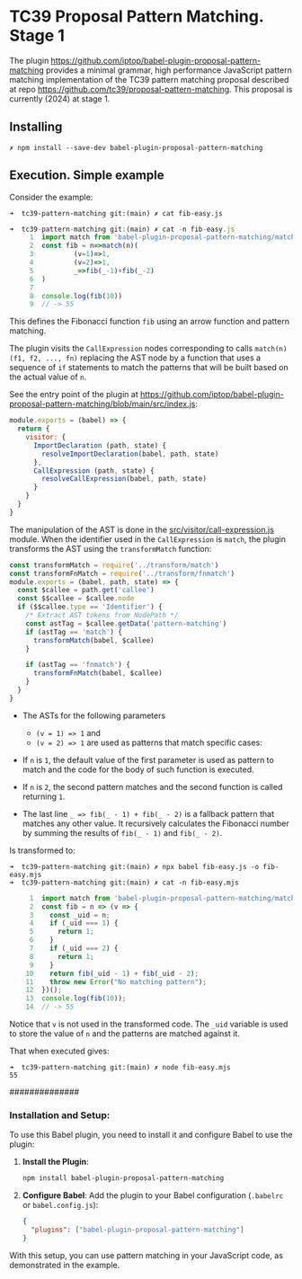 # TC39 Proposal Pattern Matching. Stage 1

The plugin https://github.com/iptop/babel-plugin-proposal-pattern-matching provides a minimal grammar, high performance JavaScript pattern matching implementation of the TC39 pattern matching proposal described at repo https://github.com/tc39/proposal-pattern-matching. This proposal is currently (2024) at stage 1.

## Installing

```
✗ npm install --save-dev babel-plugin-proposal-pattern-matching
```

## Execution. Simple example

Consider the example:

`➜  tc39-pattern-matching git:(main) ✗ cat fib-easy.js`
```js 
➜  tc39-pattern-matching git:(main) ✗ cat -n fib-easy.js 
     1  import match from 'babel-plugin-proposal-pattern-matching/match.js'
     2  const fib = n=>match(n)(
     3          (v=1)=>1,
     4          (v=2)=>1,
     5          _=>fib(_-1)+fib(_-2)
     6  )
     7
     8  console.log(fib(10))
     9  // -> 55
```

This defines the Fibonacci function `fib` using an arrow function and pattern matching. 

The plugin visits the `CallExpression` nodes corresponding to calls `match(n)(f1, f2, ..., fn)` 
replacing the AST node 
by a function that uses a sequence of `if` statements to match the patterns that will be built 
based on the actual value of `n`. 

See 
the entry point of the plugin at https://github.com/iptop/babel-plugin-proposal-pattern-matching/blob/main/src/index.js:

```js
module.exports = (babel) => {
  return {
    visitor: {
      ImportDeclaration (path, state) {
        resolveImportDeclaration(babel, path, state)
      },
      CallExpression (path, state) {
        resolveCallExpression(babel, path, state)
      }
    }
  }
}
```

The manipulation of the AST is done in the [src/visitor/call-expression.js](https://github.com/ULL-ESIT-PL/babel-plugin-proposal-pattern-matching/blob/main/src/visitor/call-expression.js) module. When the identifier used in the `CallExpression` is `match`, the plugin transforms the AST using the `transformMatch` function:


```js
const transformMatch = require('../transform/match')
const transformFnMatch = require('../transform/fnmatch')
module.exports = (babel, path, state) => {
  const $callee = path.get('callee')
  const $$callee = $callee.node
  if ($$callee.type == 'Identifier') {
    /* Extract AST tokens from NodePath */
    const astTag = $callee.getData('pattern-matching')
    if (astTag == 'match') {
      transformMatch(babel, $callee)
    }

    if (astTag == 'fnmatch') {
      transformFnMatch(babel, $callee)
    }
  }
}
```

- The ASTs for the following parameters 
   - `(v = 1) => 1` and 
   - `(v = 2) => 1` 
are used as patterns that match specific cases:

- If `n` is `1`, the default value of the first parameter is used as pattern to match and the code for the body of such function is executed.
- If `n` is `2`, the second pattern matches and the second function is called returning `1`.
- The last line `_ => fib(_ - 1) + fib(_ - 2)` is a fallback pattern that matches any other value. 
  It recursively calculates the Fibonacci number by summing the results of `fib(_ - 1)` and `fib(_ - 2)`.

Is transformed to:

```
➜  tc39-pattern-matching git:(main) ✗ npx babel fib-easy.js -o fib-easy.mjs
➜  tc39-pattern-matching git:(main) ✗ cat -n fib-easy.mjs
```
```js
     1  import match from 'babel-plugin-proposal-pattern-matching/match.js';
     2  const fib = n => (v => {
     3    const _uid = n;
     4    if (_uid === 1) {
     5      return 1;
     6    }
     7    if (_uid === 2) {
     8      return 1;
     9    }
    10    return fib(_uid - 1) + fib(_uid - 2);
    11    throw new Error("No matching pattern");
    12  })();
    13  console.log(fib(10));
    14  // -> 55
```

Notice that `v`  is not used in the transformed code. The `_uid` variable is used to store the value of `n` and the patterns are matched against it.

That when executed gives:

```
➜  tc39-pattern-matching git:(main) ✗ node fib-easy.mjs 
55
```



##############




### Installation and Setup:

To use this Babel plugin, you need to install it and configure Babel to use the plugin:

1. **Install the Plugin**:
   ```sh
   npm install babel-plugin-proposal-pattern-matching
   ```

2. **Configure Babel**:
   Add the plugin to your Babel configuration (`.babelrc` or `babel.config.js`):
   ```json
   {
     "plugins": ["babel-plugin-proposal-pattern-matching"]
   }
   ```

With this setup, you can use pattern matching in your JavaScript code, as demonstrated in the example.